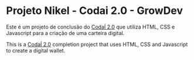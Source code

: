 # Projeto Nikel - Codai 2.0 - GrowDev

Este é um projeto de conclusão do [CodaÍ 2.0](https://www.plataforma.growdev.com.br)  que utiliza HTML, CSS e Javascript para a criação de uma carteira digital. 


This is a [CodaÍ 2.0](https://www.plataforma.growdev.com.br) completion project that uses HTML, CSS and Javascript to create a digital wallet.
